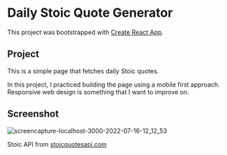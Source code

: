 # Daily Stoic Quote Generator

This project was bootstrapped with [Create React App](https://github.com/facebook/create-react-app).

## Project
This is a simple page that fetches daily Stoic quotes. 

In this project, I practiced building the page using a mobile first approach. Responsive web design is something that I want to improve on.

## Screenshot
![screencapture-localhost-3000-2022-07-16-12_12_53](https://user-images.githubusercontent.com/81738932/179338865-188d03b4-5eb3-4817-9cf0-2913829cce90.png)

Stoic API from [stoicquotesapi.com](https://stoicquotesapi.com/)

